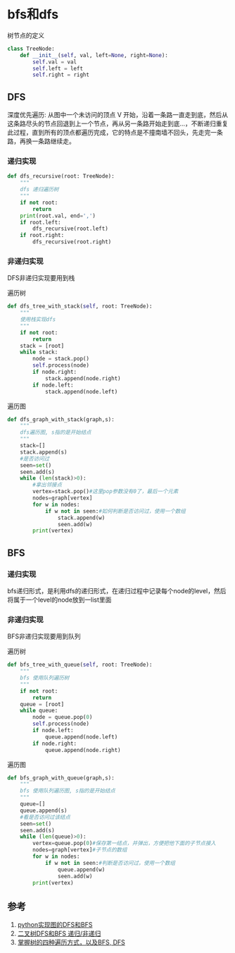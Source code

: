 # bfs和dfs

树节点的定义
```python
class TreeNode:
    def __init__(self, val, left=None, right=None):
        self.val = val
        self.left = left
        self.right = right
```


## DFS

深度优先遍历: 从图中一个未访问的顶点 V 开始，沿着一条路一直走到底，然后从这条路尽头的节点回退到上一个节点，再从另一条路开始走到底...，不断递归重复此过程，直到所有的顶点都遍历完成，它的特点是不撞南墙不回头，先走完一条路，再换一条路继续走。

### 递归实现

```python
def dfs_recursive(root: TreeNode):
    """
    dfs 递归遍历树
    """
    if not root:
        return
    print(root.val, end=',')
    if root.left:
        dfs_recursive(root.left)
    if root.right:
        dfs_recursive(root.right)
```

### 非递归实现

DFS非递归实现要用到栈

遍历树
```python
def dfs_tree_with_stack(self, root: TreeNode):
    """
    使用栈实现dfs
    """
    if not root:
        return
    stack = [root]
    while stack:
        node = stack.pop()
        self.process(node)
        if node.right:
            stack.append(node.right)
        if node.left:
            stack.append(node.left)
```

遍历图
```python
def dfs_graph_with_stack(graph,s):
    """
    dfs遍历图, s指的是开始结点
    """
    stack=[]
    stack.append(s)
    #是否访问过
    seen=set()
    seen.add(s)
    while (len(stack)>0):
        #拿出邻接点
        vertex=stack.pop()#这里pop参数没有0了，最后一个元素
        nodes=graph[vertex]
        for w in nodes:
            if w not in seen:#如何判断是否访问过，使用一个数组
                stack.append(w)
                seen.add(w)
        print(vertex)
```

## BFS

### 递归实现

bfs递归形式，是利用dfs的递归形式，在递归过程中记录每个node的level，然后将属于一个level的node放到一list里面



### 非递归实现

BFS非递归实现要用到队列


遍历树
```python
def bfs_tree_with_queue(self, root: TreeNode):
    """
    bfs 使用队列遍历树
    """
    if not root:
        return
    queue = [root]
    while queue:
        node = queue.pop(0)
        self.process(node)
        if node.left:
            queue.append(node.left)
        if node.right:
            queue.append(node.right)
```

遍历图
```python
def bfs_graph_with_queue(graph,s):
    """
    bfs 使用队列遍历图, s指的是开始结点
    """
    queue=[]
    queue.append(s)
    #看是否访问过该结点
    seen=set()
    seen.add(s)
    while (len(queue)>0):
        vertex=queue.pop(0)#保存第一结点，并弹出，方便把他下面的子节点接入
        nodes=graph[vertex]#子节点的数组
        for w in nodes:
            if w not in seen:#判断是否访问过，使用一个数组
                queue.append(w)
                seen.add(w)
        print(vertex)       
```

## 参考

1. [python实现图的DFS和BFS](https://blog.csdn.net/weizhifei1234/article/details/88787352)
2. [二叉树DFS和BFS 递归/非递归](https://blog.csdn.net/l947069962/article/details/84786140)
3. [掌握树的四种遍历方式，以及BFS, DFS](https://cloud.tencent.com/developer/column/85153)
